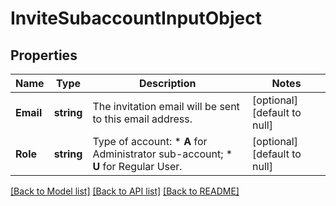 # InviteSubaccountInputObject

## Properties
Name | Type | Description | Notes
------------ | ------------- | ------------- | -------------
**Email** | **string** | The invitation email will be sent to this email address. | [optional] [default to null]
**Role** | **string** | Type of account: *   **A** for Administrator sub-account; *   **U** for Regular User.  | [optional] [default to null]

[[Back to Model list]](../README.md#documentation-for-models) [[Back to API list]](../README.md#documentation-for-api-endpoints) [[Back to README]](../README.md)


